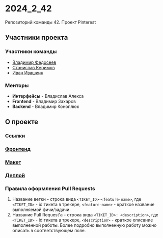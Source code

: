 # 2024_2_42
Репозиторий команды 42. Проект Pinterest

## Участники проекта

### Участники команды
- [Владимир Федосеев](https://github.com/oruchim1001)
- [Станислав Керимов](https://github.com/wiseStann)
- [Иван Ивашкин](https://github.com/ironyyyr)

### Менторы
- **Интерфейсы** - Владислав Алекса
- **Frontend** - Владимир Захаров
- **Backend** - Владимир Коноплюк

## О проекте

### Ссылки
### [Фронтенд](https://github.com/frontend-park-mail-ru/2024_2_42)
### [Макет](https://www.figma.com/design/VvBMjOb3axMwpUuVEeKphI/42-🌌---Pinterest?node-id=0-1&node-type=canvas&t=C70s5PJoRRDr149R-0)
### [Деплой](http://37.139.41.77:8079/)

### Правила оформления Pull Requests
1. Название ветки - строка вида `<TIKET_ID>-<feature-name>`, где `<TIKET_ID>` - id тикета в трекере, `<feature-name>` - краткое название выполняемой фичи/задачи.
2. Название Pull Request'а - строка вида `<TIKET_ID>: <description>`, где `<TIKET_ID>` - id тикета в трекере, `<description>` - краткое описание выполненной работы. Более подробно выполненную работу можно описать в соответствующем поле.
